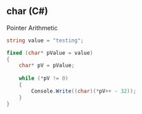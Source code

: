 ## char (C#)


Pointer Arithmetic
``` csharp
string value = "testing";

fixed (char* pValue = value)
{
    char* pV = pValue;
    
    while (*pV != 0)
    {
        Console.Write((char)(*pV++ - 32));
    }
}
```
